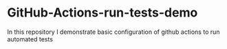 # GitHub-Actions-run-tests-demo
In this repository I demonstrate basic configuration of github actions to run automated tests
